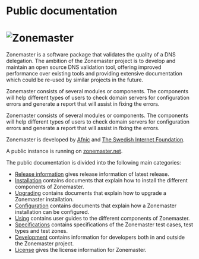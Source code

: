 <!-- This document replaces public/README.md on doc.zonemaster.net  -->

# Public documentation

# ![Zonemaster][Zonemaster-logo]

<!-- The text below has been taken from the Introduction section in main README and
should be kept in sync with the source. -->

Zonemaster is a software package that validates the quality of a DNS delegation.
The ambition of the Zonemaster project is to develop and maintain an open source
DNS validation tool, offering improved performance over existing tools and providing
extensive documentation which could be re-used by similar projects in the future.

Zonemaster consists of several modules or components. The components will help
different types of users to check domain servers for configuration errors and
generate a report that will assist in fixing the errors.

Zonemaster consists of several modules or components. The components will help
different types of users to check domain servers for configuration errors and
generate a report that will assist in fixing the errors.

Zonemaster is developed by [Afnic] and [The Swedish Internet Foundation].

A public instance is running on [zonemaster.net].

<!-- The text below has been copied from public/README.md and should be kept in
sync with the source -->

The public documentation is divided into the following main categories:

* [Release information](RELEASE.md) gives release information of latest release.
* [Installation](installation/README.md) contains documents that explain how to
  install the different components of Zonemaster.
* [Upgrading](upgrading/README.md) contains documents that explain how to upgrade
  a Zonemaster installation.
* [Configuration](configuration/README.md) contains documents that explain how a
  Zonemaster installation can be configured.
* [Using](using/README.md) contains user guides to the different components of
  Zonemaster.
* [Specifications](specifications/README.md) contains specifications of the
  Zonemaster test cases, test types and test zones.
* [Development](development/README.md) contains information for developers both
  in and outside the Zonemaster project.
* [License](LICENSE.md) gives the license information for Zonemaster.


[AFNIC]:                                            https://www.afnic.fr/en/
[The Swedish Internet Foundation]:                  https://internetstiftelsen.se/en/
[Zonemaster.net]:                                   https://zonemaster.net

<!-- Location on doc.zonemaster.net: --> 
[Zonemaster-logo]:                                  ../zonemaster_logo_2021.png

